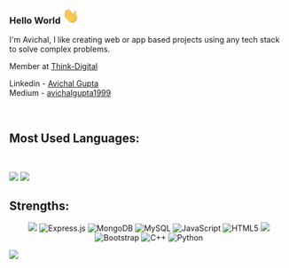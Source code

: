 ### Hello World <img src="https://raw.githubusercontent.com/ABSphreak/ABSphreak/master/gifs/Hi.gif" width="30px">

 I'm Avichal, I like creating web or app based projects using any tech stack to solve complex problems.

 Member at [Think-Digital](https://www.think-digital.in/)
 
 Linkedin - [Avichal Gupta](https://linkedin.com/in/avichal-gupta)<br>
 Medium - [avichalgupta1999](https://medium.com/@avichalgupta1999)<br>
 

 <br>
 
## Most Used Languages:
<br>
 
![](https://github-profile-summary-cards.vercel.app/api/cards/repos-per-language?username=AvichalGupta&theme=monokai) 
![](https://github-profile-summary-cards.vercel.app/api/cards/most-commit-language?username=AvichalGupta&theme=monokai&hide=html)

## Strengths:
<div  align="center">
 <img src="https://img.shields.io/badge/nodejs%20-%23323330.svg?&style=for-the-badge&logo=nodedotjs"/>
 <img alt="Express.js" src="https://img.shields.io/badge/express.js-%23404d59.svg?style=for-the-badge&logo=express&logoColor=%2361DAFB"/>
 <img alt="MongoDB" src ="https://img.shields.io/badge/MongoDB-%234ea94b.svg?style=for-the-badge&logo=mongodb&logoColor=white"/>
 <img alt="MySQL" src="https://img.shields.io/badge/mysql-%2300f.svg?style=for-the-badge&logo=mysql&logoColor=white"/>
 <img alt="JavaScript" src="https://img.shields.io/badge/javascript-%23323330.svg?style=for-the-badge&logo=javascript&logoColor=%23F7DF1E"/>
 <img alt="HTML5" src="https://img.shields.io/badge/html5-%23E34F26.svg?style=for-the-badge&logo=html5&logoColor=white"/>
 <img src="https://img.shields.io/badge/css3%20-%231572B6.svg?&style=for-the-badge&logo=css3&logoColor=white"/>
 <img alt="Bootstrap" src="https://img.shields.io/badge/bootstrap-%23563D7C.svg?style=for-the-badge&logo=bootstrap&logoColor=white"/>
 <img alt="C++" src="https://img.shields.io/badge/c++-%2300599C.svg?style=for-the-badge&logo=c%2B%2B&logoColor=white"/>
 <img alt="Python" src="https://img.shields.io/badge/python-%2300599C.svg?style=for-the-badge&logo=pythonlogoColor=white"/>
</div>

![](https://komarev.com/ghpvc/?username=AvichalGupta&style=flat-square)

